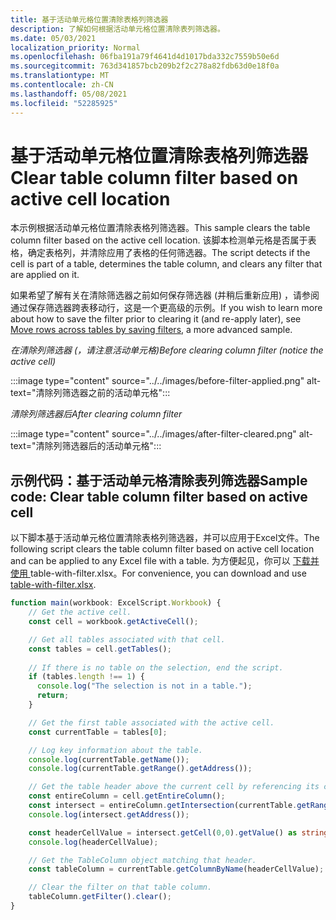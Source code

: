 ```yaml
---
title: 基于活动单元格位置清除表格列筛选器
description: 了解如何根据活动单元格位置清除表列筛选器。
ms.date: 05/03/2021
localization_priority: Normal
ms.openlocfilehash: 06fba191a79f4641d4d1017bda332c7559b50e6d
ms.sourcegitcommit: 763d341857bcb209b2f2c278a82fdb63d0e18f0a
ms.translationtype: MT
ms.contentlocale: zh-CN
ms.lasthandoff: 05/08/2021
ms.locfileid: "52285925"
---
```

# <a name="clear-table-column-filter-based-on-active-cell-location"></a><span data-ttu-id="5988b-103">基于活动单元格位置清除表格列筛选器</span><span class="sxs-lookup"><span data-stu-id="5988b-103">Clear table column filter based on active cell location</span></span>

<span data-ttu-id="5988b-104">本示例根据活动单元格位置清除表格列筛选器。</span><span class="sxs-lookup"><span data-stu-id="5988b-104">This sample clears the table column filter based on the active cell location.</span></span> <span data-ttu-id="5988b-105">该脚本检测单元格是否属于表格，确定表格列，并清除应用了表格的任何筛选器。</span><span class="sxs-lookup"><span data-stu-id="5988b-105">The script detects if the cell is part of a table, determines the table column, and clears any filter that are applied on it.</span></span>

<span data-ttu-id="5988b-106">如果希望了解有关在清除筛选器之前如何保存筛选器 (并稍后重新应用) ，请参阅通过保存筛选器跨表移动行，这是一个更[](move-rows-across-tables.md)高级的示例。</span><span class="sxs-lookup"><span data-stu-id="5988b-106">If you wish to learn more about how to save the filter prior to clearing it (and re-apply later), see [Move rows across tables by saving filters](move-rows-across-tables.md), a more advanced sample.</span></span>

<span data-ttu-id="5988b-107">_在清除列筛选器 (，请注意活动单元格)_</span><span class="sxs-lookup"><span data-stu-id="5988b-107">_Before clearing column filter (notice the active cell)_</span></span>

:::image type="content" source="../../images/before-filter-applied.png" alt-text="清除列筛选器之前的活动单元格":::

<span data-ttu-id="5988b-109">_清除列筛选器后_</span><span class="sxs-lookup"><span data-stu-id="5988b-109">_After clearing column filter_</span></span>

:::image type="content" source="../../images/after-filter-cleared.png" alt-text="清除列筛选器后的活动单元格":::

## <a name="sample-code-clear-table-column-filter-based-on-active-cell"></a><span data-ttu-id="5988b-111">示例代码：基于活动单元格清除表列筛选器</span><span class="sxs-lookup"><span data-stu-id="5988b-111">Sample code: Clear table column filter based on active cell</span></span>

<span data-ttu-id="5988b-112">以下脚本基于活动单元格位置清除表格列筛选器，并可以应用于Excel文件。</span><span class="sxs-lookup"><span data-stu-id="5988b-112">The following script clears the table column filter based on active cell location and can be applied to any Excel file with a table.</span></span> <span data-ttu-id="5988b-113">为方便起见，你可以 <a href="table-with-filter.xlsx"> 下载并使用 </a>table-with-filter.xlsx。</span><span class="sxs-lookup"><span data-stu-id="5988b-113">For convenience, you can download and use <a href="table-with-filter.xlsx">table-with-filter.xlsx</a>.</span></span>

```TypeScript
function main(workbook: ExcelScript.Workbook) {
    // Get the active cell.
    const cell = workbook.getActiveCell();

    // Get all tables associated with that cell.
    const tables = cell.getTables();
    
    // If there is no table on the selection, end the script.
    if (tables.length !== 1) {
      console.log("The selection is not in a table.");
      return;
    }

    // Get the first table associated with the active cell.
    const currentTable = tables[0];

    // Log key information about the table.
    console.log(currentTable.getName());
    console.log(currentTable.getRange().getAddress());

    // Get the table header above the current cell by referencing its column.
    const entireColumn = cell.getEntireColumn();
    const intersect = entireColumn.getIntersection(currentTable.getRange());
    console.log(intersect.getAddress());

    const headerCellValue = intersect.getCell(0,0).getValue() as string;
    console.log(headerCellValue);

    // Get the TableColumn object matching that header.
    const tableColumn = currentTable.getColumnByName(headerCellValue);

    // Clear the filter on that table column.
    tableColumn.getFilter().clear();
}
```
